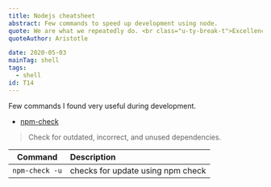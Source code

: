```yaml
---
title: Nodejs cheatsheet
abstract: Few commands to speed up development using node.
quote: We are what we repeatedly do. <br class="u-ty-break-t">Excellence, then, is not an act, but a habit.
quoteAuthor: Aristotle

date: 2020-05-03
mainTag: shell
tags:
  - shell
id: T14
---
```


Few commands I found very useful during development.

- [npm-check](https://github.com/dylang/npm-check)

> Check for outdated, incorrect, and unused dependencies.


| Command                               | Description                                             |
|---------------------------------------|:--------------------------------------------------------|
| `npm-check -u`                        | checks for update using npm check                       |


